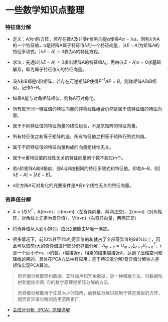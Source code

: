 # 一些数学知识点整理

### 特征值分解

* 定义：A为n阶方阵，若存在数*λ*及非零n维列向量*α*使得$Aα = λα$，则称*λ*为A的一个特征值，*α*是矩阵A属于特征值*λ*的一个特征向量，$|λE - A|$为矩阵A的特征多项式，$|λE - A| = 0$称为A的特征方程。

* 求法：先通过$|λE - A| = 0$求出矩阵A的特征值$λ_i$，再由$(λ_iE - A)x = 0$求基础解系，即为属于特征值$λ_i$的特征向量。

* 设A和B都是n阶矩阵，若存在可逆矩阵P使得$P^{-1}AP = B$，则称矩阵A和B相似，记作A~B。
* 如果A能与对角矩阵相似，则称A可对角化。
* 所有属于同一特征值的特征向量的非零线性组合仍然是属于该特征值的特征向量。
* 属于不同特征值的特征向量的线性组合，不是原矩阵的特征向量。
* 所有特征值之和等于矩阵的迹，所有特征值之积等于矩阵行列式的值。
* 属于不同特征值的特征向量构成的向量组线性无关。
* 属于m重特征值的线性无关的特征向量的个数不超过m个。
* 若n阶矩阵A和B相似，则A与B由相同的特征多项式和特征值。即若A~B，则$|λE - A| = |λE - B|$。
* n阶方阵A可对角化的充要条件是A有n个线性无关的特征向量。

### 奇异值分解

* $A = U∑V^{T}$，A(m×n)，U(m×m)（左奇异向量，两两正交），∑(m×n)（对角矩阵，对角线上元素为奇异值），V(n×n)（右奇异向量，两两正交）

* 将奇异值从大到小排列，由此∑便能由M唯一确定。
* 很多情况下，前10%甚至1%的奇异值的和就占了全部奇异值的99%以上，因此可以取前r大的奇异值进行部分奇异值分解：$A_{m×n} ≈ U_{m×r}∑_{r×r}V^{T}_{r×n}$，r是一个远小于m、n的数。r越接近n，相乘的结果越接近A，达到了压缩空间和降维的目的。具体在PCA方法中有应用：基于特征值分解/奇异值分解协方差矩阵实现PCA算法。

> 奇异值分解能简约数据，去除噪声和冗余数据，是一种降维方法，将数据映射到低维空间. 它的数学原理是矩阵分解的方法.
>
> 奇异值分解能用于任意大小的矩阵，而特征分解只能用于特定类型的方阵，因而奇异值分解的适用范围更广.

* [主成分分析（PCA）原理详解](https://blog.csdn.net/program_developer/article/details/80632779)
* 